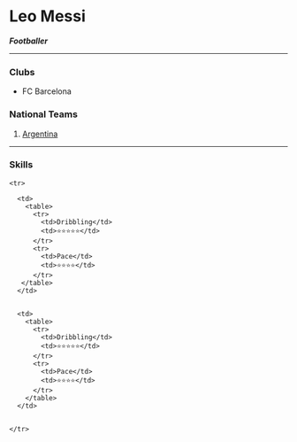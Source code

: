 <html lang="en" dir="ltr">

<head>
  <meta charset="utf-8">
  <title>Leo Messi</title>
</head>

<body>

  <h1>Leo Messi</h1>
  <p><em><strong>Footballer</strong></em></p>
  <hr>
  <h3>Clubs</h3>
  <ul>
    <li>FC Barcelona</li>
  </ul>
  <h3>National Teams</h3>
  <ol>
    <li><a href="https://en.wikipedia.org/wiki/Argentina_national_football_team">Argentina</a></li>
  </ol>
  <hr>

  <h3>Skills</h3>

  <table cellspacing="10">

    <tr>

      <td>
        <table>
          <tr>
            <td>Dribbling</td>
            <td>⭐⭐⭐⭐⭐</td>
          </tr>
          <tr>
            <td>Pace</td>
            <td>⭐⭐⭐⭐</td>
          </tr>
       </table>
      </td>


      <td>
        <table>
          <tr>
            <td>Dribbling</td>
            <td>⭐⭐⭐⭐⭐</td>
          </tr>
          <tr>
            <td>Pace</td>
            <td>⭐⭐⭐⭐</td>
          </tr>
        </table>
      </td>


    </tr>

  </table>

</body>

</html>
